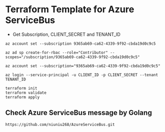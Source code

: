 # Terraform Template for Azure ServiceBus

- Get Subscription, CLIENT_SECRET and TENANT_ID

```
az account set --subscription 9365ab69-ca62-4339-9f92-cbda19d0c9c5
```

```
az ad sp create-for-rbac --role="Contributor" --scopes="/subscription/9365ab69-ca62-4339-9f92-cbda19d0c9c5"
 
az account set --subscription="9365ab69-ca62-4339-9f92-cbda19d0c9c5"
```

```
az login --service-principal -u CLIENT_ID -p CLIENT_SECRET --tenant TENANT_ID
```

```
terraform init
terraform validate
terraform apply
```

## Check Azure ServiceBus message by Golang

`https://github.com/niuniu268/AzureServiceBus.git`